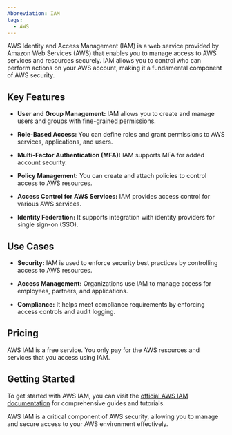 ```yaml
---
Abbreviation: IAM
tags:
  - AWS
---
```



AWS Identity and Access Management (IAM) is a web service provided by Amazon Web Services (AWS) that enables you to manage access to AWS services and resources securely. IAM allows you to control who can perform actions on your AWS account, making it a fundamental component of AWS security.

## Key Features

- **User and Group Management:** IAM allows you to create and manage users and groups with fine-grained permissions.

- **Role-Based Access:** You can define roles and grant permissions to AWS services, applications, and users.

- **Multi-Factor Authentication (MFA):** IAM supports MFA for added account security.

- **Policy Management:** You can create and attach policies to control access to AWS resources.

- **Access Control for AWS Services:** IAM provides access control for various AWS services.

- **Identity Federation:** It supports integration with identity providers for single sign-on (SSO).

## Use Cases

- **Security:** IAM is used to enforce security best practices by controlling access to AWS resources.

- **Access Management:** Organizations use IAM to manage access for employees, partners, and applications.

- **Compliance:** It helps meet compliance requirements by enforcing access controls and audit logging.

## Pricing

AWS IAM is a free service. You only pay for the AWS resources and services that you access using IAM.

## Getting Started

To get started with AWS IAM, you can visit the [official AWS IAM documentation](https://docs.aws.amazon.com/iam/latest/UserGuide/introduction.html) for comprehensive guides and tutorials.

AWS IAM is a critical component of AWS security, allowing you to manage and secure access to your AWS environment effectively.

